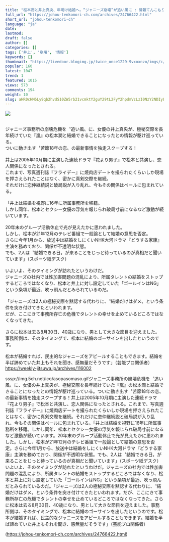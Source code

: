 ```yaml
---
title: "松本潤と井上真央、年明け結婚へ。“ジャニーズ崩壊”が追い風に : 情報てんこもりチャンネル"
full_url: "https://johou-tenkomori-ch.com/archives/24766422.html"
short_url: "johou-tenkomori-ch"
language: "ja"
date: 
lastmod: 
draft: false
author: []
categories: []
tags: ['井上', '崩壊', '情報']
keywords: []
thumbnail: "https://livedoor.blogimg.jp/twice_once1229-9vxoxnzo/imgs/c/e/ce2bce49.jpg"
popular: 160
latest: 1047
trend: 1
featured: 1015
views: 573
comments: 194
weight: 10
slug: aHR0cHM6Ly9qb2hvdS10ZW5rb21vcmktY2guY29tL2FyY2hpdmVzLzI0NzY2NDIyLmh0bWw=
---
```


![](https://livedoor.blogimg.jp/twice_once1229-9vxoxnzo/imgs/c/e/ce2bce49.jpg)

<div><br> ジャニーズ事務所の崩壊危機を〝追い風〟に、女優の井上真央が、極秘交際を長年続けていた『嵐』の松本潤と結婚できることになったとの情報が駆け巡っている。 <br> ついに動き出す〝苦節18年の恋〟の最新事情を独走スクープする！ <br> <br> 井上は2005年10月期に主演した連続ドラマ『花より男子』で松本と共演し、恋人関係になったとされる。 <br> これまで、写真週刊誌『フライデー』に焼肉店デートを撮られたくらいしか現場を押さえられたことはなく、密かに真剣交際を継続。 <br> それだけに恋仲継続説と破局説が入り乱れ、今もその関係はベールに包まれている。 <br> <br> 「井上は結婚を視野に16年に所属事務所を移籍。 <br> しかし同年、松本とセクシー女優の浮気を報じられ破局寸前になるなど激動が続いています。 <br> <br> 20年末のグループ活動休止で光が見えたかに思われました。 <br> しかし、松本が21年12月のテレビ番組で一般論として結婚の意思を否定。 <br> さらに今年1月から、放送中は結婚をしにくいNHK大河ドラマ『どうする家康』主演を務めており、関係が不透明な状態。 <br> でも、2人は〝結婚できる日〟が来ることをじっと待っているのが真相だと聞いています」（スポーツ紙デスク） <br> <br> いよいよ、そのタイミングが訪れたというわけだ。 <br> ジャニーズの社内では性加害問題の混乱により、所属タレントの結婚をストップするどころではなくなり、松本と井上に対し設定していた「ゴールインはNG」という条項が最近、吹っ飛んだとみられているのだ。 <br> <br> 「ジャニーズは2人の極秘交際を黙認する代わりに、〝結婚だけはダメ〟という条件を突き付けてきたといわれます。 <br> だが、ここにきて事務所存亡の危機でタレントの幸せを止めているどころではなくなってきた。 <br> <br> さらに松本は去る8月30日、40歳になり、男として大きな節目を迎えました。 <br> 事務所側は、そのタイミングで、松本に結婚のゴーサインを出したというのです。 <br> <br> 松本が結婚すれば、民主的なジャニーズをアピールすることもできます。結婚を半ば諦めていた井上もそれを聞き、感無量だそうです」（芸能プロ関係者） <br> <a target='_blank' href='https://weekly-jitsuwa.jp/archives/116002'>https://weekly-jitsuwa.jp/archives/116002<br></a> <p>sssp://img.5ch.net/ico/asopasomaso.gifジャニーズ事務所の崩壊危機を〝追い風〟に、女優の井上真央が、極秘交際を長年続けていた『嵐』の松本潤と結婚できることになったとの情報が駆け巡っている。ついに動き出す〝苦節18年の恋〟の最新事情を独走スクープする！井上は2005年10月期に主演した連続ドラマ『花より男子』で松本と共演し、恋人関係になったとされる。これまで、写真週刊誌『フライデー』に焼肉店デートを撮られたくらいしか現場を押さえられたことはなく、密かに真剣交際を継続。それだけに恋仲継続説と破局説が入り乱れ、今もその関係はベールに包まれている。「井上は結婚を視野に16年に所属事務所を移籍。しかし同年、松本とセクシー女優の浮気を報じられ破局寸前になるなど激動が続いています。20年末のグループ活動休止で光が見えたかに思われました。しかし、松本が21年12月のテレビ番組で一般論として結婚の意思を否定。さらに今年1月から、放送中は結婚をしにくいNHK大河ドラマ『どうする家康』主演を務めており、関係が不透明な状態。でも、2人は〝結婚できる日〟が来ることをじっと待っているのが真相だと聞いています」（スポーツ紙デスク）いよいよ、そのタイミングが訪れたというわけだ。ジャニーズの社内では性加害問題の混乱により、所属タレントの結婚をストップするどころではなくなり、松本と井上に対し設定していた「ゴールインはNG」という条項が最近、吹っ飛んだとみられているのだ。「ジャニーズは2人の極秘交際を黙認する代わりに、〝結婚だけはダメ〟という条件を突き付けてきたといわれます。だが、ここにきて事務所存亡の危機でタレントの幸せを止めているどころではなくなってきた。さらに松本は去る8月30日、40歳になり、男として大きな節目を迎えました。事務所側は、そのタイミングで、松本に結婚のゴーサインを出したというのです。松本が結婚すれば、民主的なジャニーズをアピールすることもできます。結婚を半ば諦めていた井上もそれを聞き、感無量だそうです」（芸能プロ関係者）</p></div>

(https://johou-tenkomori-ch.com/archives/24766422.html)
